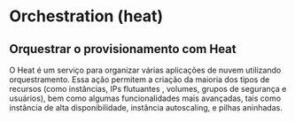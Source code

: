 # Orchestration (heat)

## Orquestrar o provisionamento com Heat

O Heat é um serviço para organizar várias aplicações de nuvem utilizando orquestramento. Essa ação permitem a criação da
maioria dos tipos de recursos (como instâncias, IPs flutuantes , volumes, grupos de segurança e usuários), bem como 
algumas funcionalidades mais avançadas, tais como instância de alta disponibilidade, instância autoscaling, e pilhas 
aninhadas.